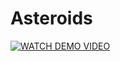 # Asteroids

[![WATCH DEMO VIDEO](https://img.youtube.com/vi/qT-rAey0588/0.jpg)](https://www.youtube.com/watch?v=qT-rAey0588)
